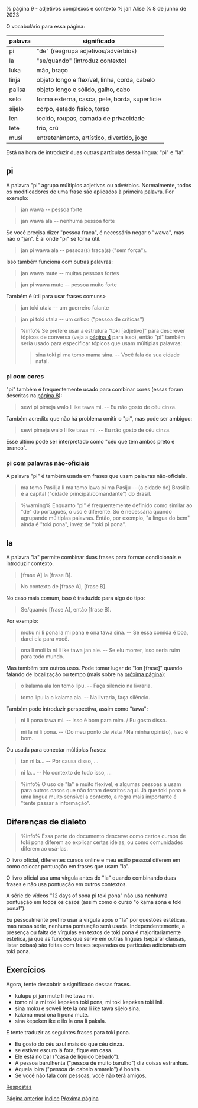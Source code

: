 % página 9 - adjetivos complexos e contexto
% jan Alise
% 8 de junho de 2023

O vocabulário para essa página:

| palavra | significado                                   |
|---------|-----------------------------------------------|
| pi      | "de" (reagrupa adjetivos/advérbios)           |
| la      | "se/quando" (introduz contexto)               |
| luka    | mão, braço                                    |
| linja   | objeto longo e flexível, linha, corda, cabelo |
| palisa  | objeto longo e sólido, galho, cabo            |
| selo    | forma externa, casca, pele, borda, superfície |
| sijelo  | corpo, estado físico, torso                   |
| len     | tecido, roupas, camada de privacidade         |
| lete    | frio, crú                                     |
| musi    | entretenimento, artístico, divertido, jogo    |

Está na hora de introduzir duas outras partículas dessa língua: "pi" e "la".

## pi

A palavra "pi" agrupa múltiplos adjetivos ou advérbios. Normalmente, todos os
modificadores de uma frase são aplicados à primeira palavra. Por exemplo:

> jan wawa -- pessoa forte

> jan wawa ala -- nenhuma pessoa forte

Se você precisa dizer "pessoa fraca", é necessário negar o "wawa", mas não o
"jan". É aí onde "pi" se torna útil.

> jan pi wawa ala -- pessoa(s) fraca(s) ("sem força").

Isso também funciona com outras palavras:

> jan wawa mute -- muitas pessoas fortes

> jan pi wawa mute -- pessoa muito forte

Também é útil para usar frases comuns>

> jan toki utala -- um guerreiro falante

> jan pi toki utala -- um crítico ("pessoa de críticas")

> %info%
> Se prefere usar a estrutura "toki [adjetivo]" para descrever tópicos de
> conversa (veja a [página 4](pt_4.html) para isso), então "pi" também seria
> usado para especificar tópicos que usam múltiplas palavras:
>
> > sina toki pi ma tomo mama sina. -- Você fala da sua cidade natal.
>

### pi com cores

"pi" também é frequentemente usado para combinar cores (essas foram descritas
na [página 8](pt_8.html)):

> sewi pi pimeja walo li ike tawa mi. -- Eu não gosto de céu cinza.

Também acredito que não há problema omitir o "pi", mas pode ser ambiguo:

> sewi pimeja walo li ike tawa mi. -- Eu não gosto de céu cinza.

Esse último pode ser interpretado como "céu que tem ambos preto e branco".

### pi com palavras não-oficiais

A palavra "pi" é também usada em frases que usam palavras não-oficiais.

> ma tomo Pasilija li ma tomo lawa pi ma Pasiju -- (a cidade de) Brasília é a
> capital ("cidade principal/comandante") do Brasil.

> %warning%
> Enquanto "pi" é frequentemente definido como similar ao "de" do português, o
> uso é diferente. Só é necessária quando agrupando múltiplas palavras. Então,
> por exemplo, "a língua do bem" ainda é "toki pona", invéz de "toki pi pona".

## la

A palavra "la" permite combinar duas frases para formar condicionais e
introduzir contexto.

> [frase A] la [frase B].

> No contexto de [frase A], [frase B].

No caso mais comum, isso é traduzido para algo do tipo:

> Se/quando [frase A], então [frase B].

Por exemplo:

> moku ni li pona la mi pana e ona tawa sina. -- Se essa comida é boa, darei
> ela para você.

> ona li moli la ni li ike tawa jan ale. -- Se elu morrer, isso seria ruim para
> todo mundo.

Mas também tem outros usos. Pode tomar lugar de "lon [frase]" quando falando de
localização ou tempo (mais sobre na [próxima página](pt_10.html)):

> o kalama ala lon tomo lipu. -- Faça silêncio na livraria.

> tomo lipu la o kalama ala. -- Na livraria, faça silêncio.

Também pode introduzir perspectiva, assim como "tawa":

> ni li pona tawa mi. -- Isso é bom para mim. / Eu gosto disso.

> mi la ni li pona. -- (Do meu ponto de vista / Na minha opinião), isso é bom.

Ou usada para conectar múltiplas frases:

> tan ni la... -- Por causa disso, ...

> ni la... -- No contexto de tudo isso, ...

> %info%
> O uso de "la" é muito flexível, e algumas pessoas a usam para outros casos
> que não foram descritos aqui. Já que toki pona é uma língua muito sensível a
> contexto, a regra mais importante é "tente passar a informação".

## Diferenças de dialeto

> %info%
> Essa parte do documento descreve como certos cursos de toki pona diferem ao
> explicar certas idéias, ou como comunidades diferem ao usá-las.

O livro oficial, diferentes cursos online e meu estilo pessoal diferem em como
colocar pontuação em frases que usam "la".

O livro oficial usa uma vírgula antes do "la" quando combinando duas frases e
não usa pontuação em outros contextos.

A série de vídeos "12 days of sona pi toki pona" não usa nenhuma pontuação em
todos os casos (assim como o curso "o kama sona e toki pona!").

Eu pessoalmente prefiro usar a vírgula após o "la" por questões estéticas, mas
nessa série, nenhuma pontuação será usada. Independentemente, a presença ou
falta de vírgulas em textos de toki pona é majoritariamente estética, já que as
funções que serve em outras línguas (separar clausas, listar coisas) são feitas
com frases separadas ou partículas adicionais em toki pona.

## Exercícios

Agora, tente descobrir o significado dessas frases.

* kulupu pi jan mute li ike tawa mi. 
* tomo ni la mi toki kepeken toki pona, mi toki kepeken toki Inli.
* sina moku e soweli lete la ona li ike tawa sijelo sina.
* kalama musi ona li pona mute.
* sina kepeken ike e ilo la ona li pakala.

E tente traduzir as seguintes frases para toki pona.

* Eu gosto do céu azul mais do que céu cinza.
* se estiver escuro lá fora, fique em casa.
* Ele está no bar ("casa de líquido bêbado").
* A pessoa barulhenta ("pessoa de muito barulho") diz coisas estranhas.
* Aquela loira ("pessoa de cabelo amarelo") é bonita.
* Se você não fala com pessoas, você não terá amigos.

[Respostas](pt_answers.html#p9)

[Página anterior](pt_8.html) [Índice](pt_index.html) [Pŕoxima página](pt_10.html)
